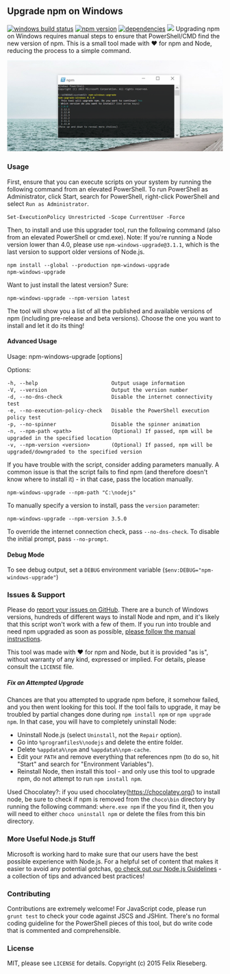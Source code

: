 ## Upgrade npm on Windows
<a href="https://ci.appveyor.com/project/felixrieseberg/npm-windows-upgrade/branch/master"><img src="https://ci.appveyor.com/api/projects/status/8mk8qvno71xt30if/branch/master?svg=true" alt="windows build status" height="18" /></a>
<a href="http://badge.fury.io/js/npm-windows-upgrade"><img src="https://badge.fury.io/js/npm-windows-upgrade.svg" alt="npm version" height="18"></a> <a href="https://david-dm.org/felixrieseberg/npm-windows-upgrade"><img src="https://david-dm.org/felixrieseberg/npm-windows-upgrade.svg" alt="dependencies" height="18px"></a> <img src="https://img.shields.io/npm/dm/npm-windows-upgrade.svg" height="18px" />
Upgrading npm on Windows requires manual steps to ensure that PowerShell/CMD find the new version of npm. This is a small tool made with :heart: for npm and Node, reducing the process to a simple command.

![](https://raw.githubusercontent.com/felixrieseberg/npm-windows-upgrade/gh-pages/screenshot.png)

### Usage
First, ensure that you can execute scripts on your system by running the following command from an elevated PowerShell. To run PowerShell as Administrator, click Start, search for PowerShell, right-click PowerShell and select `Run as Administrator`.

```
Set-ExecutionPolicy Unrestricted -Scope CurrentUser -Force
```

Then, to install and use this upgrader tool, run the following command (also from an elevated PowerShell or cmd.exe). Note: If you're running a Node version lower than 4.0, please use `npm-windows-upgrade@3.1.1`, which is the last version to support older versions of Node.js.

```
npm install --global --production npm-windows-upgrade
npm-windows-upgrade
```

Want to just install the latest version? Sure:

```
npm-windows-upgrade --npm-version latest
```

The tool will show you a list of all the published and available versions of npm (including pre-release and beta versions). Choose the one you want to install and let it do its thing!

#### Advanced Usage
Usage: npm-windows-upgrade [options]

Options:
```
-h, --help                        Output usage information
-V, --version                     Output the version number
-d, --no-dns-check                Disable the internet connectivity test
-e, --no-execution-policy-check   Disable the PowerShell execution policy test
-p, --no-spinner                  Disable the spinner animation
-n, --npm-path <path>             (Optional) If passed, npm will be upgraded in the specified location
-v, --npm-version <version>       (Optional) If passed, npm will be upgraded/downgraded to the specified version
```

If you have trouble with the script, consider adding parameters manually. A common issue is that the script fails to find npm (and therefore doesn't know where to install it) - in that case, pass the location manually.

```
npm-windows-upgrade --npm-path "C:\nodejs"
```

To manually specify a version to install, pass the `version` parameter:

```
npm-windows-upgrade --npm-version 3.5.0
```

To override the internet connection check, pass `--no-dns-check`. To disable the initial prompt, pass `--no-prompt`.

#### Debug Mode
To see debug output, set a `DEBUG` environment variable (`$env:DEBUG="npm-windows-upgrade"`)

### Issues & Support
Please do [report your issues on GitHub](https://github.com/felixrieseberg/npm-windows-upgrade/issues). There are a bunch of Windows versions, hundreds of different ways to install Node and npm, and it's likely that this script won't work with a few of them. If you run into trouble and need npm upgraded as soon as possible, [please follow the manual instructions](https://github.com/npm/npm/wiki/Troubleshooting#upgrading-on-windows).

This tool was made with :heart: for npm and Node, but it is provided "as is", without warranty of any kind, expressed or
implied. For details, please consult the `LICENSE` file.

##### Fix an Attempted Upgrade
Chances are that you attempted to upgrade npm before, it somehow failed, and you then went looking for this tool. If the tool fails to upgrade, it may be troubled by partial changes done during `npm install npm` or `npm upgrade npm`. In that case, you will have to completely uninstall Node:

 * Uninstall Node.js (select `Uninstall`, not the `Repair` option).
 * Go into `%programfiles%\nodejs` and delete the entire folder.
 * Delete `%appdata%\npm` and `%appdata%\npm-cache`.
 * Edit your `PATH` and remove everything that references npm (to do so, hit "Start" and search for "Environment Variables").
 * Reinstall Node, then install this tool - and only use this tool to upgrade npm, do not attempt to run `npm install npm`.

Used Chocolatey?:
if you used chocolatey(https://chocolatey.org/) to install node, be sure to check if npm is removed from the `choco\bin` directory by running the following command: `where.exe npm` if the you find it, then you will need to either `choco uninstall npm` or delete the files from this bin directory.

### More Useful Node.js Stuff
Microsoft is working hard to make sure that our users have the best possible experience with Node.js. For a helpful set of content that makes it easier to avoid any potential gotchas, [go check out our Node.js Guidelines](https://github.com/microsoft/nodejs-guidelines) - a collection of tips and advanced best practices!

### Contributing
Contributions are extremely welcome! For JavaScript code, please run `grunt test` to check your code against JSCS and JSHint. There's no formal coding guideline for the PowerShell pieces of this tool, but do write code that is commented and comprehensible.

### License
MIT, please see `LICENSE` for details. Copyright (c) 2015 Felix Rieseberg.
